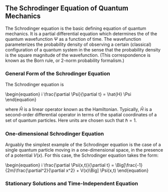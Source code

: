 ## The Schrodinger Equation of Quantum Mechanics

The Schrodinger equation is the basic defining equation 
of quantum mechanics. It is a partial
differential equation which determines the
of the quantum wavefunction $\Psi$ as a function of time.
The wavefunction parameterizes the probability density
of observing a certain (classical) configuration of
a quantum system in the sense that the 
probability density is the square magnitude of 
the wavefunction. (This correspondence is known as
the Born rule, or 2-norm probability formalism.)

### General Form of the Schrodinger Equation

The Schrodinger equation is

\begin{equation}
i \frac{\partial \Psi}{\partial t} = \hat{H} \Psi
\end{equation}

where $\hat{H}$ is a linear operator known as the 
Hamiltonian. Typically, $\hat{H}$ is a second-order
differential operator in terms of the spatial coordinates
of a set of quantum particles. Here units are chosen
such that $\hbar=1$.

### One-dimensional Schrodinger Equation

Arguably the simplest example of the Schrodinger equation
is the case of a single quantum particle moving in a 
one-dimensional space, in the presence of a potential
$V(x)$. For this case, the Schrodinger equation takes
the form:

\begin{equation}
i \frac{\partial \Psi(x,t)}{\partial t} 
= \Big[\frac{-1}{2m}\frac{\partial^2}{\partial x^2} + V(x)\Big] \Psi(x,t)
\end{equation}

### Stationary Solutions and Time-Independent Equation




